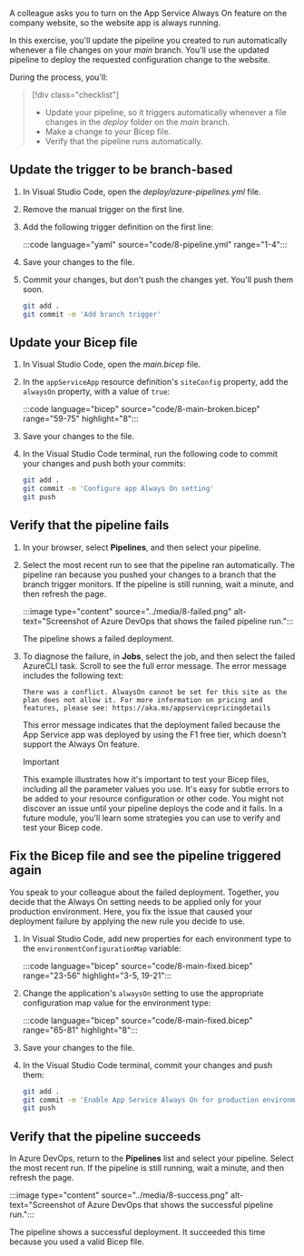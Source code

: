 A colleague asks you to turn on the App Service Always On feature on the company website, so the website app is always running.

In this exercise, you'll update the pipeline you created to run automatically whenever a file changes on your *main* branch. You'll use the updated pipeline to deploy the requested configuration change to the website.

During the process, you'll:

> [!div class="checklist"]
> * Update your pipeline, so it triggers automatically whenever a file changes in the *deploy* folder on the *main* branch.
> * Make a change to your Bicep file.
> * Verify that the pipeline runs automatically.

## Update the trigger to be branch-based

1. In Visual Studio Code, open the *deploy/azure-pipelines.yml* file.

1. Remove the manual trigger on the first line.

1. Add the following trigger definition on the first line:

   :::code language="yaml" source="code/8-pipeline.yml" range="1-4":::

1. Save your changes to the file.

1. Commit your changes, but don't push the changes yet. You'll push them soon.

   ```bash
   git add .
   git commit -m 'Add branch trigger'
   ```

## Update your Bicep file

1. In Visual Studio Code, open the *main.bicep* file.

1. In the `appServiceApp` resource definition's `siteConfig` property, add the `alwaysOn` property, with a value of `true`:

   :::code language="bicep" source="code/8-main-broken.bicep" range="59-75" highlight="8":::

1. Save your changes to the file.

1. In the Visual Studio Code terminal, run the following code to commit your changes and push both your commits:

   ```bash
   git add .
   git commit -m 'Configure app Always On setting'
   git push
   ```

## Verify that the pipeline fails

1. In your browser, select **Pipelines**, and then select your pipeline.

1. Select the most recent run to see that the pipeline ran automatically. The pipeline ran because you pushed your changes to a branch that the branch trigger monitors. If the pipeline is still running, wait a minute, and then refresh the page.

   :::image type="content" source="../media/8-failed.png" alt-text="Screenshot of Azure DevOps that shows the failed pipeline run.":::

   The pipeline shows a failed deployment.

1. To diagnose the failure, in **Jobs**, select the job, and then select the failed AzureCLI task. Scroll to see the full error message. The error message includes the following text:

   `There was a conflict. AlwaysOn cannot be set for this site as the plan does not allow it. For more information on pricing and features, please see: https://aka.ms/appservicepricingdetails`

   This error message indicates that the deployment failed because the App Service app was deployed by using the F1 free tier, which doesn't support the Always On feature.

   > [!IMPORTANT]
   > This example illustrates how it's important to test your Bicep files, including all the parameter values you use. It's easy for subtle errors to be added to your resource configuration or other code. You might not discover an issue until your pipeline deploys the code and it fails. In a future module, you'll learn some strategies you can use to verify and test your Bicep code.

## Fix the Bicep file and see the pipeline triggered again

You speak to your colleague about the failed deployment. Together, you decide that the Always On setting needs to be applied only for your production environment. Here, you fix the issue that caused your deployment failure by applying the new rule you decide to use.

1. In Visual Studio Code, add new properties for each environment type to the `environmentConfigurationMap` variable:

   :::code language="bicep" source="code/8-main-fixed.bicep" range="23-56" highlight="3-5, 19-21":::

1. Change the application's `alwaysOn` setting to use the appropriate configuration map value for the environment type:

   :::code language="bicep" source="code/8-main-fixed.bicep" range="65-81" highlight="8":::

1. Save your changes to the file.

1. In the Visual Studio Code terminal, commit your changes and push them:

   ```bash
   git add .
   git commit -m 'Enable App Service Always On for production environments only'
   git push
   ```

## Verify that the pipeline succeeds

In Azure DevOps, return to the **Pipelines** list and select your pipeline. Select the most recent run. If the pipeline is still running, wait a minute, and then refresh the page.

:::image type="content" source="../media/8-success.png" alt-text="Screenshot of Azure DevOps that shows the successful pipeline run.":::

The pipeline shows a successful deployment. It succeeded this time because you used a valid Bicep file.
